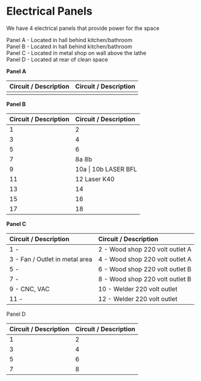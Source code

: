 # Electrical Panels

We have 4 electrical panels that provide power for the space

Panel A - Located in hall behind kitchen/bathroom  
Panel B - Located in hall behind kitchen/bathroom  
Panel C - Located in metal shop on wall above the lathe  
Panel D - Located at rear of clean space



**Panel A**

| **Circuit / Description** | **Circuit / Description** |
| :--- | :--- |
|  |  |

**Panel B** 

| **Circuit / Description**                 |  **Circuit / Description** |
| :--- | :--- |
| 1  | 2 |
| 3 | 4 |
| 5 | 6 |
| 7 | 8a                                               8b |
| 9 | 10a                             \|    10b    LASER BFL |
| 11                   | 12 Laser K40 |
| 13 | 14 |
| 15 | 16 |
| 17 | 18 |

**Panel C**

| **Circuit / Description** | **Circuit / Description** |
| :--- | :--- |
| 1 -  | 2 - Wood shop 220 volt outlet A |
| 3 - Fan / Outlet in metal area | 4 - Wood shop 220 volt outlet A |
| 5 -  | 6 - Wood shop 220 volt outlet B |
| 7 -  | 8 - Wood shop 220 volt outlet B |
| 9 - CNC, VAC | 10 - Welder 220 volt outlet |
| 11 -  | 12 - Welder 220 volt outlet |

Panel D

| **Circuit / Description** | **Circuit / Description** |
| :--- | :--- |
| 1 | 2 |
| 3 | 4 |
| 5 | 6 |
| 7 | 8 |

